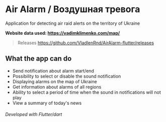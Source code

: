 # Air Alarm / Воздушная тревога

Application for detecting air raid alerts on the territory of Ukraine

**Website data used: https://vadimklimenko.com/map/**

> Releases https://github.com/VladlenRnd/AirAlarm-flutter/releases


## What the app can do

- Send notification about alarm start/end
- Possibility to select or disable the sound notification
- Displaying alarms on the map of Ukraine
- Get information about alarms of all regions
- Ability to select a period of time when the sound in notifications will not play
- View a summary of today's news

###### Developed with Flutter/dart
